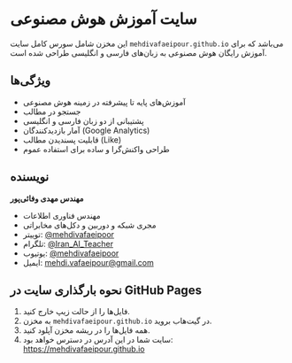 
# سایت آموزش هوش مصنوعی

این مخزن شامل سورس کامل سایت `mehdivafaeipour.github.io` می‌باشد که برای آموزش رایگان هوش مصنوعی به زبان‌های فارسی و انگلیسی طراحی شده است.

## ویژگی‌ها
- آموزش‌های پایه تا پیشرفته در زمینه هوش مصنوعی
- جستجو در مطالب
- پشتیبانی از دو زبان فارسی و انگلیسی
- آمار بازدیدکنندگان (Google Analytics)
- قابلیت پسندیدن مطالب (Like)
- طراحی واکنش‌گرا و ساده برای استفاده عموم

## نویسنده
**مهندس مهدی وفائی‌پور**  
- مهندس فناوری اطلاعات  
- مجری شبکه و دوربین و دکل‌های مخابراتی  
- توییتر: [@mehdivafaeipoor](https://twitter.com/mehdivafaeipoor)  
- تلگرام: [@Iran_AI_Teacher](https://t.me/Iran_AI_Teacher)  
- یوتیوب: [@mehdivafaeipoor](https://youtube.com/@mehdivafaeipoor)  
- ایمیل: mehdi.vafaeipour@gmail.com

## نحوه بارگذاری سایت در GitHub Pages
1. فایل‌ها را از حالت زیپ خارج کنید.
2. به مخزن `mehdivafaeipour.github.io` در گیت‌هاب بروید.
3. همه فایل‌ها را در ریشه مخزن آپلود کنید.
4. سایت شما در این آدرس در دسترس خواهد بود:  
   https://mehdivafaeipour.github.io
